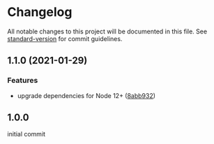 # Changelog

All notable changes to this project will be documented in this file. See [standard-version](https://github.com/conventional-changelog/standard-version) for commit guidelines.

## 1.1.0 (2021-01-29)


### Features

* upgrade dependencies for Node 12+ ([8abb932](https://github.com/arobson/node-flakes/commit/8abb9320805d6b1e559b97c95f15b4f7a3131d5f))

## 1.0.0

 initial commit
